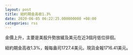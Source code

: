 ```yaml
---
layout: post
title: 紐約期金高收1.3%
date: 2020-06-05 06:22:25.000000000 +08:00
categories: rss
---
```


金價上升，主要是美股升勢放緩及美元在近3個月低位徘徊。

紐約期金高收1.3%，報每盎司1727.4美元。現貨金報1716.41美元。
